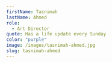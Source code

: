 ```yaml
---
firstName: Tasnimah
lastName: Ahmed
role:
  - Art Director
quote: Has a life update every Sunday
color: "purple"
image: /images/tasnimah-ahmed.jpg
slug: tasnimah-ahmed
---
```

